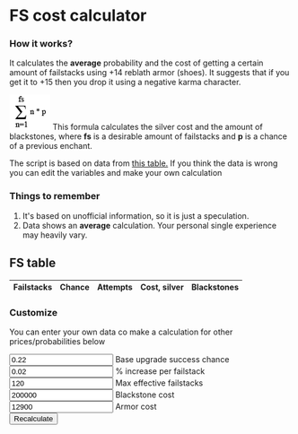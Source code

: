 <link rel="stylesheet" type="text/css" href="style.css">

# FS cost calculator
### How it works?

It calculates the **average** probability and the cost of getting a certain amount of failstacks using +14 reblath armor (shoes). It suggests that if you get it to +15 then you drop it using a negative karma character.

<img id="summ" src="summ.png"> This formula calculates the silver cost and the amount of blackstones, where **fs** is a desirable amount of failstacks and **p** is a chance of a previous enchant.

The script is based on data from <a href="sheet.png">this table.</a> If you think the data is wrong you can edit the variables and make your own calculation

### Things to remember

1. It's based on unofficial information, so it is just a speculation.
2. Data shows an **average** calculation. Your personal single experience may heavily vary.


## FS table

<table id="fsTable">
	<thead>
		<tr>
			<th>Failstacks</th>
			<th>Chance</th>
			<th>Attempts</th>
			<th>Cost, silver</th>
			<th>Blackstones</th>
		</tr>
	</thead>
	<tbody id="fsData">
	</tbody>
</table>

### Customize

You can enter your own data co make a calculation for other prices/probabilities below

<input type="text" id="baseVal" name="baseVal" value="0.22"> Base upgrade success chance<br>
<input type="text" id="fsIncrease" name="fsIncrease" value="0.02"> % increase per failstack<br>
<input type="text" id="maxFs" name="maxFs" value="120"> Max effective failstacks<br>
<input type="text" id="stoneCost" name="stoneCost" value="200000"> Blackstone cost<br>
<input type="text" id="armorCost" name="armorCost" value="12900"> Armor cost<br>
<button type="button" id="calculate" onclick="calculate();">Recalculate</button>

<script src="script.js"></script>
